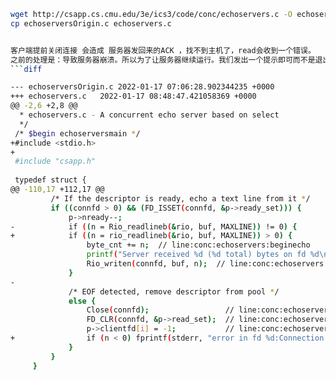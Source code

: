 ```bash
wget http://csapp.cs.cmu.edu/3e/ics3/code/conc/echoservers.c -O echoserversOrigin.c
cp echoserversOrigin.c echoservers.c  


客户端提前关闭连接 会造成 服务器发回来的ACK ，找不到主机了，read会收到一个错误。
之前的处理是：导致服务器崩溃。所以为了让服务器继续运行。我们发出一个提示即可而不是退出程序。
```diff

--- echoserversOrigin.c	2022-01-17 07:06:28.902344235 +0000
+++ echoservers.c	2022-01-17 08:48:47.421058369 +0000
@@ -2,6 +2,8 @@
  * echoservers.c - A concurrent echo server based on select
  */
 /* $begin echoserversmain */
+#include <stdio.h>
+
 #include "csapp.h"
 
 typedef struct {
@@ -110,17 +112,17 @@
         /* If the descriptor is ready, echo a text line from it */
         if ((connfd > 0) && (FD_ISSET(connfd, &p->ready_set))) {
             p->nready--;
-            if ((n = Rio_readlineb(&rio, buf, MAXLINE)) != 0) {
+            if ((n = rio_readlineb(&rio, buf, MAXLINE)) > 0) {
                 byte_cnt += n;  // line:conc:echoservers:beginecho
                 printf("Server received %d (%d total) bytes on fd %d\n", n, byte_cnt, connfd);
                 Rio_writen(connfd, buf, n);  // line:conc:echoservers:endecho
             }
-
             /* EOF detected, remove descriptor from pool */
             else {
                 Close(connfd);                 // line:conc:echoservers:closeconnfd
                 FD_CLR(connfd, &p->read_set);  // line:conc:echoservers:beginremove
                 p->clientfd[i] = -1;           // line:conc:echoservers:endremove
+                if (n < 0) fprintf(stderr, "error in fd %d:Connection reset by peer\n", connfd);
             }
         }
     }
```